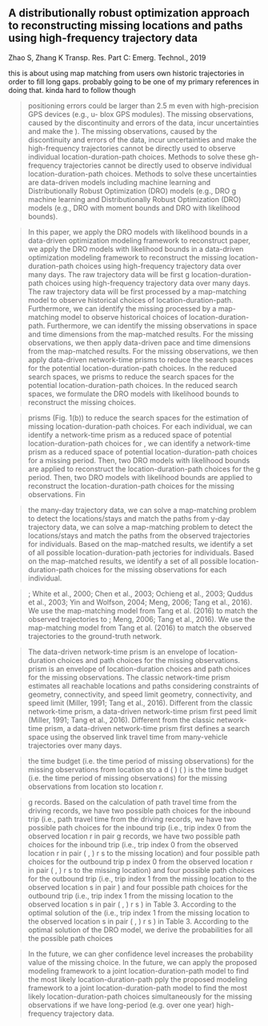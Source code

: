 ## A distributionally robust optimization approach to reconstructing missing locations and paths using high-frequency trajectory data

Zhao S, Zhang K
Transp. Res. Part C: Emerg. Technol., 2019




this is about using map matching from users own historic trajectories in order to fill long gaps. probably going to be one of my primary references in doing that. kinda hard to follow though




> positioning errors could be larger than 2.5 m even with high-precision GPS devices (e.g., u- blox GPS modules). The missing observations, caused by the discontinuity and errors of the data, incur uncertainties and make the ). The missing observations, caused by the discontinuity and errors of the data, incur uncertainties and make the high-frequency trajectories cannot be directly used to observe individual location-duration-path choices. Methods to solve these gh-frequency trajectories cannot be directly used to observe individual location-duration-path choices. Methods to solve these uncertainties are data-driven models including machine learning and Distributionally Robust Optimization (DRO) models (e.g., DRO g machine learning and Distributionally Robust Optimization (DRO) models (e.g., DRO with moment bounds and DRO with likelihood bounds).




> In this paper, we apply the DRO models with likelihood bounds in a data-driven optimization modeling framework to reconstruct paper, we apply the DRO models with likelihood bounds in a data-driven optimization modeling framework to reconstruct the missing location-duration-path choices using high-frequency trajectory data over many days. The raw trajectory data will be first g location-duration-path choices using high-frequency trajectory data over many days. The raw trajectory data will be first processed by a map-matching model to observe historical choices of location-duration-path. Furthermore, we can identify the missing processed by a map-matching model to observe historical choices of location-duration-path. Furthermore, we can identify the missing observations in space and time dimensions from the map-matched results. For the missing observations, we then apply data-driven pace and time dimensions from the map-matched results. For the missing observations, we then apply data-driven network-time prisms to reduce the search spaces for the potential location-duration-path choices. In the reduced search spaces, we prisms to reduce the search spaces for the potential location-duration-path choices. In the reduced search spaces, we formulate the DRO models with likelihood bounds to reconstruct the missing choices.




> prisms (Fig. 1(b)) to reduce the search spaces for the estimation of missing location-duration-path choices. For each individual, we can identify a network-time prism as a reduced space of potential location-duration-path choices for , we can identify a network-time prism as a reduced space of potential location-duration-path choices for a missing period. Then, two DRO models with likelihood bounds are applied to reconstruct the location-duration-path choices for the g period. Then, two DRO models with likelihood bounds are applied to reconstruct the location-duration-path choices for the missing observations. Fin




> the many-day trajectory data, we can solve a map-matching problem to detect the locations/stays and match the paths from y-day trajectory data, we can solve a map-matching problem to detect the locations/stays and match the paths from the observed trajectories for individuals. Based on the map-matched results, we identify a set of all possible location-duration-path jectories for individuals. Based on the map-matched results, we identify a set of all possible location-duration-path choices for the missing observations for each individual.




> ; White et al., 2000; Chen et al., 2003; Ochieng et al., 2003; Quddus et al., 2003; Yin and Wolfson, 2004; Meng, 2006; Tang et al., 2016). We use the map-matching model from Tang et al. (2016) to match the observed trajectories to ; Meng, 2006; Tang et al., 2016). We use the map-matching model from Tang et al. (2016) to match the observed trajectories to the ground-truth network.




> The data-driven network-time prism is an envelope of location-duration choices and path choices for the missing observations. prism is an envelope of location-duration choices and path choices for the missing observations. The classic network-time prism estimates all reachable locations and paths considering constraints of geometry, connectivity, and speed limit geometry, connectivity, and speed limit (Miller, 1991; Tang et al., 2016). Different from the classic network-time prism, a data-driven network-time prism first peed limit (Miller, 1991; Tang et al., 2016). Different from the classic network-time prism, a data-driven network-time prism first defines a search space using the observed link travel time from many-vehicle trajectories over many days.




> the time budget (i.e. the time period of missing observations) for the missing observations from location sto a d ( ) ( ) is the time budget (i.e. the time period of missing observations) for the missing observations from location sto location r.




> g records. Based on the calculation of path travel time from the driving records, we have two possible path choices for the inbound trip (i.e., path travel time from the driving records, we have two possible path choices for the inbound trip (i.e., trip index 0 from the observed location r in pair g records, we have two possible path choices for the inbound trip (i.e., trip index 0 from the observed location r in pair ( , ) r s to the missing location) and four possible path choices for the outbound trip p index 0 from the observed location r in pair ( , ) r s to the missing location) and four possible path choices for the outbound trip (i.e., trip index 1 from the missing location to the observed location s in pair ) and four possible path choices for the outbound trip (i.e., trip index 1 from the missing location to the observed location s in pair ( , ) r s ) in Table 3. According to the optimal solution of the (i.e., trip index 1 from the missing location to the observed location s in pair ( , ) r s ) in Table 3. According to the optimal solution of the DRO model, we derive the probabilities for all the possible path choices




> In the future, we can gher confidence level increases the probability value of the missing choice. In the future, we can apply the proposed modeling framework to a joint location-duration-path model to find the most likely location-duration-path pply the proposed modeling framework to a joint location-duration-path model to find the most likely location-duration-path choices simultaneously for the missing observations if we have long-period (e.g. over one year) high-frequency trajectory data.




